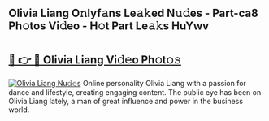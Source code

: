 ## Olivia Liang O𝚗lyf𝚊ns Le𝚊𝚔ed N𝚞𝚍es - Part-ca8 Ph𝚘tos Vi𝚍eo - H𝚘t Part Le𝚊𝚔s HuYwv

# <h2><a href="http://hf8wbx7.feru.top/?c=Olivia+Liang">🔗 👉 🔴 Olivia Liang Vi𝚍𝚎o Ph𝚘t𝚘𝚜</a></h2>

[![Olivia Liang Nu𝚍𝚎s](https://i.imgur.com/0TWrTi3.gif)](http://hf8wbx7.feru.top/?c=Olivia+Liang)
Online personality Olivia Liang with a passion for dance and lifestyle, creating engaging content. The public eye has been on Olivia Liang lately, a man of great influence and power in the business world. 
